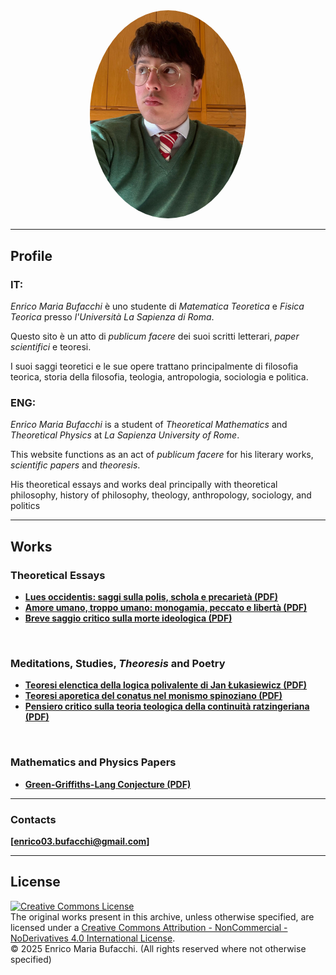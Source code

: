 <div align="center">

<img src="enrico.jpg" width="250px" style="border-radius: 50%;"> 

</div>

---

## Profile

### IT:
_Enrico Maria Bufacchi_ è uno studente di _Matematica Teoretica_ e _Fisica Teorica_ presso _l'Università La Sapienza di Roma_.

Questo sito è un atto di _publicum facere_ dei suoi scritti letterari, _paper scientifici_ e teoresi.

I suoi saggi teoretici e le sue opere trattano principalmente di filosofia teorica, storia della filosofia, teologia, antropologia, sociologia e politica.

### ENG:
_Enrico Maria Bufacchi_ is a student of _Theoretical Mathematics_ and _Theoretical Physics_ at _La Sapienza University of Rome_.

This website functions as an act of _publicum facere_ for his literary works, _scientific papers_ and _theoresis_.

His theoretical essays and works deal principally with theoretical philosophy, history of philosophy, theology, anthropology, sociology, and politics
<br>

---

## Works

### Theoretical Essays

* [**Lues occidentis: saggi sulla polis, schola e precarietà (PDF)**](Lues_Occidentis.pdf)
* [**Amore umano, troppo umano: monogamia, peccato e libertà (PDF)**](Amore_umano__troppo_umano.pdf)
* [**Breve saggio critico sulla morte ideologica (PDF)**](Saggio_sulla_morte_ideologica.pdf)

<br>

### Meditations, Studies, _Theoresis_ and Poetry

* [**Teoresi elenctica della logica polivalente di Jan Łukasiewicz (PDF)**](Teoresi_elenctica_della_logica_polivalente_di_Lukasiewicz.pdf)
* [**Teoresi aporetica del conatus nel monismo spinoziano (PDF)**](Teoresi_sull_aporia_del_conatus_nel_monismo_di_Spinoza.pdf)
* [**Pensiero critico sulla teoria teologica della continuità ratzingeriana (PDF)**](Pensiero_sulla_teoria_ratzingeriana.pdf)


<br>

### Mathematics and Physics Papers

* [**Green-Griffiths-Lang Conjecture (PDF)**](GGL_Conjecture.pdf)

---

### Contacts

**[enrico03.bufacchi@gmail.com]**

---

## License

<a rel="license" href="http://creativecommons.org/licenses/by-nc-nd/4.0/">
    <img alt="Creative Commons License" style="border-width:0" src="https://i.creativecommons.org/l/by-nc-nd/4.0/88x31.png" />
</a>
<br />
The original works present in this archive, unless otherwise specified, are licensed under a <a rel="license" href="http://creativecommons.org/licenses/by-nc-nd/4.0/">Creative Commons Attribution - NonCommercial - NoDerivatives 4.0 International License</a>.
<br>
© 2025 Enrico Maria Bufacchi. (All rights reserved where not otherwise specified)
